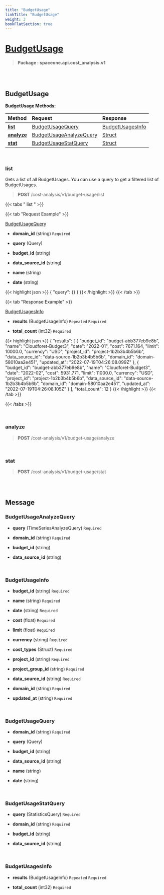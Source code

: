 ```yaml
---
title: "BudgetUsage"
linkTitle: "BudgetUsage"
weight: 3
bookFlatSection: true
---
```

# [BudgetUsage](#BudgetUsage)



>  **Package : spaceone.api.cost_analysis.v1**

<br>
<br>

## BudgetUsage





**BudgetUsage Methods:**


| Method | Request | Response |
| :----- | :-------- | :-------- |
| [**list**](./BudgetUsage#list) | [BudgetUsageQuery](BudgetUsage#budgetusagequery) | [BudgetUsagesInfo](BudgetUsage#budgetusagesinfo) |
| [**analyze**](./BudgetUsage#analyze) | [BudgetUsageAnalyzeQuery](BudgetUsage#budgetusageanalyzequery) | [Struct](BudgetUsage#struct) |
| [**stat**](./BudgetUsage#stat) | [BudgetUsageStatQuery](BudgetUsage#budgetusagestatquery) | [Struct](BudgetUsage#struct) |



    
<br>

### list

Gets a list of all BudgetUsages. You can use a query to get a filtered list of BudgetUsages.



> **POST** /cost-analysis/v1/budget-usage/list
>





 {{< tabs " list " >}}

 {{< tab "Request Example" >}}



[BudgetUsageQuery](./BudgetUsage#budgetusagequery)

* **domain_id** (string)   `Required` 


* **query** (Query)  


* **budget_id** (string)  


* **data_source_id** (string)  


* **name** (string)  


* **date** (string)  





{{< highlight json >}}
{
   "query": {}
}
{{< /highlight >}}
{{< /tab >}}


 {{< tab "Response Example" >}}

[BudgetUsagesInfo](#BUDGETUSAGESINFO)
* **results** (BudgetUsageInfo)  `Repeated`   `Required` 

* **total_count** (int32)   `Required` 



{{< highlight json >}}
{
       "results": [
           {
               "budget_id": "budget-abb377eb9e8b",
               "name": "Cloudforet-Budget3",
               "date": "2022-01",
               "cost": 7671.164,
               "limit": 10000.0,
               "currency": "USD",
               "project_id": "project-1b2b3b4b5b6b",
               "data_source_id": "data-source-1b2b3b4b5b6b",
               "domain_id": "domain-58010aa2e451",
               "updated_at": "2022-07-19T04:26:08.099Z"
           },
           {
               "budget_id": "budget-abb377eb9e8b",
               "name": "Cloudforet-Budget3",
               "date": "2022-02",
               "cost": 5931.771,
               "limit": 11000.0,
               "currency": "USD",
               "project_id": "project-1b2b3b4b5b6b",
               "data_source_id": "data-source-1b2b3b4b5b6b",
               "domain_id": "domain-58010aa2e451",
               "updated_at": "2022-07-19T04:26:08.105Z"
           }
       ],
       "total_count": 12
}
{{< /highlight >}}
{{< /tab >}}


{{< /tabs >}}


    
<br>

### analyze





> **POST** /cost-analysis/v1/budget-usage/analyze
>






    
<br>

### stat





> **POST** /cost-analysis/v1/budget-usage/stat
>






    


<br>
<br>

## Message



### BudgetUsageAnalyzeQuery
* **query** (TimeSeriesAnalyzeQuery)   `Required` 

    
* **domain_id** (string)   `Required` 

    
* **budget_id** (string)  

    
* **data_source_id** (string)  

    <br>

### BudgetUsageInfo
* **budget_id** (string)   `Required` 

    
* **name** (string)   `Required` 

    
* **date** (string)   `Required` 

    
* **cost** (float)   `Required` 

    
* **limit** (float)   `Required` 

    
* **currency** (string)   `Required` 

    
* **cost_types** (Struct)   `Required` 

    
* **project_id** (string)   `Required` 

    
* **project_group_id** (string)   `Required` 

    
* **data_source_id** (string)   `Required` 

    
* **domain_id** (string)   `Required` 

    
* **updated_at** (string)   `Required` 

    <br>

### BudgetUsageQuery
* **domain_id** (string)   `Required` 

    
* **query** (Query)  

    
* **budget_id** (string)  

    
* **data_source_id** (string)  

    
* **name** (string)  

    
* **date** (string)  

    <br>

### BudgetUsageStatQuery
* **query** (StatisticsQuery)   `Required` 

    
* **domain_id** (string)   `Required` 

    
* **budget_id** (string)  

    
* **data_source_id** (string)  

    <br>

### BudgetUsagesInfo
* **results** (BudgetUsageInfo)  `Repeated`    `Required` 

    
* **total_count** (int32)   `Required` 

    <br>
